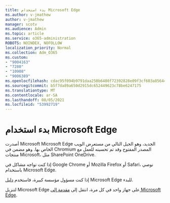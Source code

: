 ```yaml
---
title: بدء استخدام Microsoft Edge
ms.author: v-jmathew
author: v-jmathew
manager: scotv
ms.audience: Admin
ms.topic: article
ms.service: o365-administration
ROBOTS: NOINDEX, NOFOLLOW
localization_priority: Normal
ms.collection: Adm_O365
ms.custom:
- "9004163"
- "7280"
- "10908"
- "9006389"
ms.openlocfilehash: cdac95f094b9791daa258b6480f72392828e09f3cf603a856446eda7cc6472d4
ms.sourcegitcommit: b5f7da89a650d2915dc652449623c78be6247175
ms.translationtype: MT
ms.contentlocale: ar-SA
ms.lasthandoff: 08/05/2021
ms.locfileid: "53992719"
---
```

# <a name="start-using-microsoft-edge"></a>بدء استخدام Microsoft Edge

أصدرت Microsoft Microsoft Edge الجديد، وهو الجيل التالي من مستعرض الويب الخاص بها. وهو مضمن في Chromium المصدر المفتوح وقد تم تحسينه للعمل مع منتجات Microsoft، مثل SharePoint OneDrive.

إذا كنت تواجه مشاكل في Google Chrome أو Mozilla Firefox أو Safari، نوصي باستخدام Microsoft Edge.

إذا كنت مسؤول مؤسسة كبيرة، فاستخدم [دليل](https://go.microsoft.com/fwlink/?linkid=2142423) Microsoft Edge للبدء.

لتنزيل Microsoft Edge على جهاز واحد في كل مرة، انتقل إلى [مقدمة إلى Microsoft Edge](https://go.microsoft.com/fwlink/?linkid=2141049).

